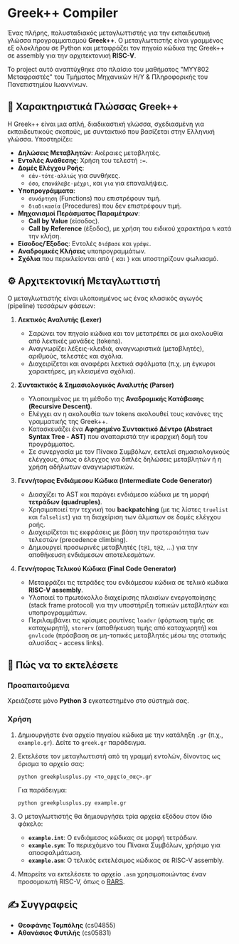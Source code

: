 # Greek++ Compiler


Ένας πλήρης, πολυσταδιακός μεταγλωττιστής για την εκπαιδευτική γλώσσα προγραμματισμού **Greek++**. Ο μεταγλωττιστής είναι γραμμένος εξ ολοκλήρου σε Python και μεταφράζει τον πηγαίο κώδικα της Greek++ σε assembly για την αρχιτεκτονική **RISC-V**.

Το project αυτό αναπτύχθηκε στο πλαίσιο του μαθήματος "ΜΥΥ802 Μεταφραστές" του Τμήματος Μηχανικών Η/Υ & Πληροφορικής του Πανεπιστημίου Ιωαννίνων.

## 📖 Χαρακτηριστικά Γλώσσας Greek++

Η Greek++ είναι μια απλή, διαδικαστική γλώσσα, σχεδιασμένη για εκπαιδευτικούς σκοπούς, με συντακτικό που βασίζεται στην Ελληνική γλώσσα. Υποστηρίζει:

*   **Δηλώσεις Μεταβλητών**: Ακέραιες μεταβλητές.
*   **Εντολές Ανάθεσης**: Χρήση του τελεστή `:=`.
*   **Δομές Ελέγχου Ροής**:
    *   `εάν-τότε-αλλιώς` για συνθήκες.
    *   `όσο`, `επανάλαβε-μέχρι`, και `για` για επαναλήψεις.
*   **Υποπρογράμματα**:
    *   `συνάρτηση` (Functions) που επιστρέφουν τιμή.
    *   `διαδικασία` (Procedures) που δεν επιστρέφουν τιμή.
*   **Μηχανισμοί Περάσματος Παραμέτρων**:
    *   **Call by Value** (είσοδος).
    *   **Call by Reference** (έξοδος), με χρήση του ειδικού χαρακτήρα `%` κατά την κλήση.
*   **Είσοδος/Έξοδος**: Εντολές `διάβασε` και `γράψε`.
*   **Αναδρομικές Κλήσεις** υποπρογραμμάτων.
*   **Σχόλια** που περικλείονται από `{` και `}` και υποστηρίζουν φωλιασμό.

## ⚙️ Αρχιτεκτονική Μεταγλωττιστή

Ο μεταγλωττιστής είναι υλοποιημένος ως ένας κλασικός αγωγός (pipeline) τεσσάρων φάσεων:

1.  **Λεκτικός Αναλυτής (Lexer)**
    *   Σαρώνει τον πηγαίο κώδικα και τον μετατρέπει σε μια ακολουθία από λεκτικές μονάδες (tokens).
    *   Αναγνωρίζει λέξεις-κλειδιά, αναγνωριστικά (μεταβλητές), αριθμούς, τελεστές και σχόλια.
    *   Διαχειρίζεται και αναφέρει λεκτικά σφάλματα (π.χ. μη έγκυροι χαρακτήρες, μη κλεισμένα σχόλια).

2.  **Συντακτικός & Σημασιολογικός Αναλυτής (Parser)**
    *   Υλοποιημένος με τη μέθοδο της **Αναδρομικής Κατάβασης (Recursive Descent)**.
    *   Ελέγχει αν η ακολουθία των tokens ακολουθεί τους κανόνες της γραμματικής της Greek++.
    *   Κατασκευάζει ένα **Αφηρημένο Συντακτικό Δέντρο (Abstract Syntax Tree - AST)** που αναπαριστά την ιεραρχική δομή του προγράμματος.
    *   Σε συνεργασία με τον Πίνακα Συμβόλων, εκτελεί σημασιολογικούς ελέγχους, όπως ο έλεγχος για διπλές δηλώσεις μεταβλητών ή η χρήση αδήλωτων αναγνωριστικών.

3.  **Γεννήτορας Ενδιάμεσου Κώδικα (Intermediate Code Generator)**
    *   Διασχίζει το AST και παράγει ενδιάμεσο κώδικα με τη μορφή **τετράδων (quadruples)**.
    *   Χρησιμοποιεί την τεχνική του **backpatching** (με τις λίστες `truelist` και `falselist`) για τη διαχείριση των άλματων σε δομές ελέγχου ροής.
    *   Διαχειρίζεται τις εκφράσεις με βάση την προτεραιότητα των τελεστών (precedence climbing).
    *   Δημιουργεί προσωρινές μεταβλητές (`t@1`, `t@2`, ...) για την αποθήκευση ενδιάμεσων αποτελεσμάτων.

4.  **Γεννήτορας Τελικού Κώδικα (Final Code Generator)**
    *   Μεταφράζει τις τετράδες του ενδιάμεσου κώδικα σε τελικό κώδικα **RISC-V assembly**.
    *   Υλοποιεί το πρωτόκολλο διαχείρισης πλαισίων ενεργοποίησης (stack frame protocol) για την υποστήριξη τοπικών μεταβλητών και υποπρογραμμάτων.
    *   Περιλαμβάνει τις κρίσιμες ρουτίνες `loadvr` (φόρτωση τιμής σε καταχωρητή), `storerv` (αποθήκευση τιμής από καταχωρητή) και `gnvlcode` (πρόσβαση σε μη-τοπικές μεταβλητές μέσω της στατικής αλυσίδας - access links).

## 🚀 Πώς να το εκτελέσετε

### Προαπαιτούμενα

Χρειάζεστε μόνο **Python 3** εγκατεστημένο στο σύστημά σας.

### Χρήση

1.  Δημιουργήστε ένα αρχείο πηγαίου κώδικα με την κατάληξη `.gr` (π.χ., `example.gr`). Δείτε το  `greek.gr` παράδειγμα.

2.  Εκτελέστε τον μεταγλωττιστή από τη γραμμή εντολών, δίνοντας ως όρισμα το αρχείο σας:
    ```
    python greekplusplus.py <το_αρχείο_σας>.gr
    ```
    Για παράδειγμα:
    ```
    python greekplusplus.py example.gr
    ```

3.  Ο μεταγλωττιστής θα δημιουργήσει τρία αρχεία εξόδου στον ίδιο φάκελο:
    *   **`example.int`**: Ο ενδιάμεσος κώδικας σε μορφή τετράδων.
    *   **`example.sym`**: Το περιεχόμενο του Πίνακα Συμβόλων, χρήσιμο για αποσφαλμάτωση.
    *   **`example.asm`**: Ο τελικός εκτελέσιμος κώδικας σε RISC-V assembly.

4.  Μπορείτε να εκτελέσετε το αρχείο `.asm` χρησιμοποιώντας έναν προσομοιωτή RISC-V, όπως ο [RARS](https://github.com/TheThirdOne/rars).



## ✍️ Συγγραφείς

*   **Θεοφάνης Τομπόλης** (cs04855)
*   **Αθανάσιος Φυτιλής** (cs05831)
